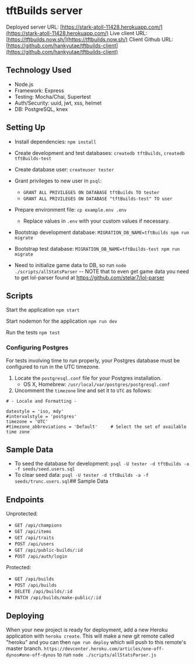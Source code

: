 # tftBuilds server

Deployed server URL: [https://stark-atoll-11428.herokuapp.com/](https://stark-atoll-11428.herokuapp.com/)
Live client URL: [https://tftbuilds.now.sh/](https://tftbuilds.now.sh/)
Client Github URL: [https://github.com/hankyutae/tftbuilds-client](https://github.com/hankyutae/tftbuilds-client)

## Technology Used

- Node.js
- Framework: Express
- Testing: Mocha/Chai, Supertest
- Auth/Security: uuid, jwt, xss, helmet
- DB: PostgreSQL, knex


## Setting Up

- Install dependencies: `npm install`
- Create development and test databases: `createdb tftBuilds`, `createdb tftBuilds-test`
- Create database user: `createuser tester`
- Grant privileges to new user in `psql`:
  - `GRANT ALL PRIVILEGES ON DATABASE tftBuilds TO tester`
  - `GRANT ALL PRIVILEGES ON DATABASE "tftBuilds-test" TO user`
- Prepare environment file: `cp example.env .env`
  - Replace values in `.env` with your custom values if necessary.
- Bootstrap development database: `MIGRATION_DB_NAME=tftBuilds npm run migrate`
- Bootstrap test database: `MIGRATION_DB_NAME=tftBuilds-test npm run migrate`

- Need to initialize game data to DB, so run `node ./scripts/allStatsParser`
-- NOTE that to even get game data you need to get lol-parser found at https://github.com/stelar7/lol-parser

## Scripts

Start the application `npm start`

Start nodemon for the application `npm run dev`

Run the tests `npm test`

### Configuring Postgres

For tests involving time to run properly, your Postgres database must be configured to run in the UTC timezone.

1. Locate the `postgresql.conf` file for your Postgres installation.
    - OS X, Homebrew: `/usr/local/var/postgres/postgresql.conf`
2. Uncomment the `timezone` line and set it to `UTC` as follows:

```
# - Locale and Formatting -

datestyle = 'iso, mdy'
#intervalstyle = 'postgres'
timezone = 'UTC'
#timezone_abbreviations = 'Default'     # Select the set of available time zone
```

## Sample Data

- To seed the database for development: `psql -U tester -d tftBuilds -a -f seeds/seed.users.sql`
- To clear seed data: `psql -U tester -d tftBuilds -a -f seeds/trunc.users.sql`## Sample Data

## Endpoints
Unprotected:
- `GET /api/champions`
- `GET /api/items`
- `GET /api/traits`
- `POST /api/users`
- `GET /api/public-builds/:id`
- `POST /api/auth/login`

Protected:
- `GET /api/builds`
- `POST /api/builds`
- `DELETE /api/builds/:id`
- `PATCH /api/builds/make-public/:id`


## Deploying

When your new project is ready for deployment, add a new Heroku application with `heroku create`. This will make a new git remote called "heroku" and you can then `npm run deploy` which will push to this remote's master branch. `https://devcenter.heroku.com/articles/one-off-dynos#one-off-dynos` to run `node ./scripts/allStatsParser.js`


